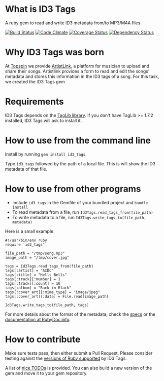 What is ID3 Tags
================

A ruby gem to read and write ID3 metadata from/to MP3/M4A files

[![Build Status](https://travis-ci.org/topspin/id3_tags.png)](https://travis-ci.org/topspin/id3_tags)
[![Code Climate](https://codeclimate.com/github/topspin/id3_tags.png)](https://codeclimate.com/github/topspin/id3_tags)
[![Coverage Status](https://coveralls.io/repos/topspin/id3_tags/badge.png)](https://coveralls.io/r/topspin/id3_tags)
[![Dependency Status](https://gemnasium.com/topspin/id3_tags.png)](https://gemnasium.com/topspin/id3_tags)

Why ID3 Tags was born
=====================

At [Topspin](http://topspinmedia.com) we provide [ArtistLink](http://artistlink.com), a platform for musician to upload and share their songs.
Artistlink provides a form to read and edit the songs' metadata and stores this information in the ID3 tags of a song.
For this task, we created the ID3 Tags gem

Requirements
============

ID3 Tags depends on the [TagLib library](http://taglib.github.io).
If you don't have TagLib >= 1.7.2 installed, ID3 Tags will ask to install it.

How to use from the command line
================================

Install by running `gem install id3_tags`.

Type `id3_tags` followed by the path of a local file.
This is will show the ID3 metadata of that file.

How to use from other programs
==============================

* Include `id3_tags` in the Gemfile of your bundled project and `bundle install`
* To read metadata from a file, run `Id3Tags.read_tags_from(file_path)`
* To write metadata to a file, run `Id3Tags.write_tags_to(file_path, metadata)`

Here is a small example:

```
#!/usr/bin/env ruby
require 'id3_tags'

file_path = "/tmp/song.mp3"
image_path = "/tmp/cover.jpg"

tags = Id3Tags.read_tags_from(file_path)
tags[:artist] = "ACDC"
tags[:title] = "Hells Bells"
tags[:track][:number] = 1
tags[:track][:count] = 10
tags[:album] = "Back in Black"
tags[:cover_art][:mime_type] = "image/jpeg"
tags[:cover_art][:data] = File.read(image_path)

Id3Tags.write_tags_to(file_path, tags)
```

For more details about the format of the metadata, check the [specs](http://github.com/topspin/id3_tags/tree/master/spec/lib) or the [documentation at RubyDoc.info](http://rubydoc.info/github/topspin/id3_tags/frames).


How to contribute
=================

Make sure tests pass, then either submit a Pull Request.
Please consider testing against the [versions of Ruby supported](https://travis-ci.org/topspin/id3_tags) by ID3 Tags.

A list of [nice TODOs](http://github.com/topspin/id3_tags/tree/master/TODO.md) is provided.
You can also build a new version of the gem and move it to your gem repository.
